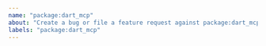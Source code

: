 ```yaml
---
name: "package:dart_mcp"
about: "Create a bug or file a feature request against package:dart_mcp."
labels: "package:dart_mcp"
---
```

